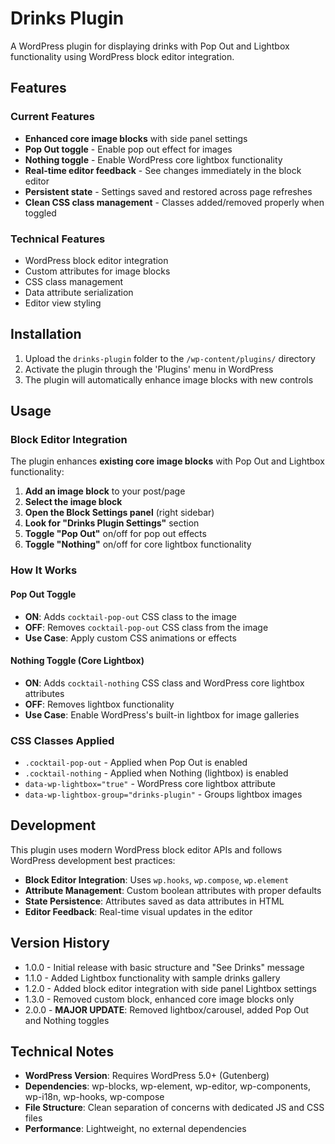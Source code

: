 # Drinks Plugin

A WordPress plugin for displaying drinks with Pop Out and Lightbox functionality using WordPress block editor integration.

## Features

### Current Features
- **Enhanced core image blocks** with side panel settings
- **Pop Out toggle** - Enable pop out effect for images
- **Nothing toggle** - Enable WordPress core lightbox functionality
- **Real-time editor feedback** - See changes immediately in the block editor
- **Persistent state** - Settings saved and restored across page refreshes
- **Clean CSS class management** - Classes added/removed properly when toggled

### Technical Features
- WordPress block editor integration
- Custom attributes for image blocks
- CSS class management
- Data attribute serialization
- Editor view styling

## Installation

1. Upload the `drinks-plugin` folder to the `/wp-content/plugins/` directory
2. Activate the plugin through the 'Plugins' menu in WordPress
3. The plugin will automatically enhance image blocks with new controls

## Usage

### Block Editor Integration
The plugin enhances **existing core image blocks** with Pop Out and Lightbox functionality:

1. **Add an image block** to your post/page
2. **Select the image block**
3. **Open the Block Settings panel** (right sidebar)
4. **Look for "Drinks Plugin Settings"** section
5. **Toggle "Pop Out"** on/off for pop out effects
6. **Toggle "Nothing"** on/off for core lightbox functionality

### How It Works

#### Pop Out Toggle
- **ON**: Adds `cocktail-pop-out` CSS class to the image
- **OFF**: Removes `cocktail-pop-out` CSS class from the image
- **Use Case**: Apply custom CSS animations or effects

#### Nothing Toggle (Core Lightbox)
- **ON**: Adds `cocktail-nothing` CSS class and WordPress core lightbox attributes
- **OFF**: Removes lightbox functionality
- **Use Case**: Enable WordPress's built-in lightbox for image galleries

### CSS Classes Applied
- `.cocktail-pop-out` - Applied when Pop Out is enabled
- `.cocktail-nothing` - Applied when Nothing (lightbox) is enabled
- `data-wp-lightbox="true"` - WordPress core lightbox attribute
- `data-wp-lightbox-group="drinks-plugin"` - Groups lightbox images

## Development

This plugin uses modern WordPress block editor APIs and follows WordPress development best practices:

- **Block Editor Integration**: Uses `wp.hooks`, `wp.compose`, `wp.element`
- **Attribute Management**: Custom boolean attributes with proper defaults
- **State Persistence**: Attributes saved as data attributes in HTML
- **Editor Feedback**: Real-time visual updates in the editor

## Version History

- 1.0.0 - Initial release with basic structure and "See Drinks" message
- 1.1.0 - Added Lightbox functionality with sample drinks gallery
- 1.2.0 - Added block editor integration with side panel Lightbox settings
- 1.3.0 - Removed custom block, enhanced core image blocks only
- 2.0.0 - **MAJOR UPDATE**: Removed lightbox/carousel, added Pop Out and Nothing toggles

## Technical Notes

- **WordPress Version**: Requires WordPress 5.0+ (Gutenberg)
- **Dependencies**: wp-blocks, wp-element, wp-editor, wp-components, wp-i18n, wp-hooks, wp-compose
- **File Structure**: Clean separation of concerns with dedicated JS and CSS files
- **Performance**: Lightweight, no external dependencies 